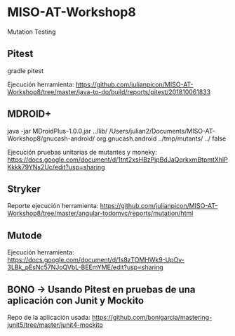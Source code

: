 # MISO-AT-Workshop8
Mutation Testing

## Pitest

gradle pitest

Ejecución herramienta: https://github.com/julianpicon/MISO-AT-Workshop8/tree/master/java-to-do/build/reports/pitest/201810061833

## MDROID+

java -jar MDroidPlus-1.0.0.jar ../lib/ /Users/julian2/Documents/MISO-AT-Workshop8/gnucash-android/ org.gnucash.android ../tmp/mutants/ ../ false

Ejecución pruebas unitarias de mutantes y moneky:
https://docs.google.com/document/d/1tnt2xsHBzPjpBdJaQqrkxmBtpmtXhlPKkkk79YNs2Uc/edit?usp=sharing

## Stryker

Reporte ejecución herramienta:
https://github.com/julianpicon/MISO-AT-Workshop8/tree/master/angular-todomvc/reports/mutation/html

## Mutode

Ejecución herramienta:
https://docs.google.com/document/d/1s8zTOMHWk9-UpOv-3LBk_pEsNc57NJoQVbL-BEEmYME/edit?usp=sharing

## BONO -> Usando Pitest en pruebas de una aplicación con Junit y Mockito

Repo de la aplicación usada: https://github.com/bonigarcia/mastering-junit5/tree/master/junit4-mockito
